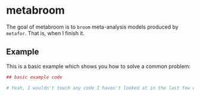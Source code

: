 <!-- README.md is generated from README.Rmd. Please edit that file -->
metabroom
=========

The goal of metabroom is to `broom` meta-analysis models produced by `metafor`. That is, when I finish it.

Example
-------

This is a basic example which shows you how to solve a common problem:

``` r
## basic example code

# Yeah, I wouldn't touch any code I haven't looked at in the last few weeks. It has a life of its own.
```
